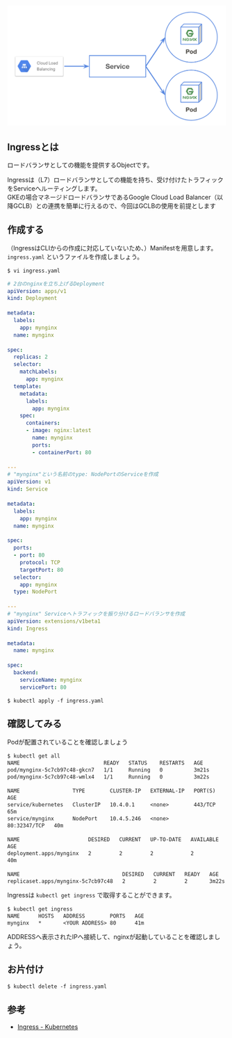 ![ingress](imgs/ingress.png)

## Ingressとは
ロードバランサとしての機能を提供するObjectです。

Ingressは（L7）ロードバランサとしての機能を持ち、受け付けたトラフィックをServiceへルーティングします。  
GKEの場合マネージドロードバランサであるGoogle Cloud Load Balancer（以降GCLB）との連携を簡単に行えるので、今回はGCLBの使用を前提とします

## 作成する
（IngressはCLIからの作成に対応していないため、）Manifestを用意します。  
`ingress.yaml` というファイルを作成しましょう。

```console
$ vi ingress.yaml
```

```yaml
# 2台のnginxを立ち上げるDeployment
apiVersion: apps/v1
kind: Deployment

metadata:
  labels:
    app: mynginx
  name: mynginx

spec:
  replicas: 2
  selector:
    matchLabels:
      app: mynginx
  template:
    metadata:
      labels:
        app: mynginx
    spec:
      containers:
      - image: nginx:latest
        name: mynginx
        ports:
        - containerPort: 80

---
# "mynginx"という名前のtype: NodePortのServiceを作成
apiVersion: v1
kind: Service

metadata:
  labels:
    app: mynginx
  name: mynginx

spec:
  ports:
  - port: 80
    protocol: TCP
    targetPort: 80
  selector:
    app: mynginx
  type: NodePort

---
# "mynginx" Serviceへトラフィックを振り分けるロードバランサを作成
apiVersion: extensions/v1beta1
kind: Ingress

metadata:
  name: mynginx

spec:
  backend:
    serviceName: mynginx
    servicePort: 80
```

```console
$ kubectl apply -f ingress.yaml
```

## 確認してみる
Podが配置されていることを確認しましょう
```console
$ kubectl get all
NAME                           READY   STATUS    RESTARTS   AGE
pod/mynginx-5c7cb97c48-gkcn7   1/1     Running   0          3m21s
pod/mynginx-5c7cb97c48-wmlx4   1/1     Running   0          3m22s

NAME                 TYPE        CLUSTER-IP   EXTERNAL-IP   PORT(S)        AGE
service/kubernetes   ClusterIP   10.4.0.1     <none>        443/TCP        65m
service/mynginx      NodePort    10.4.5.246   <none>        80:32347/TCP   40m

NAME                      DESIRED   CURRENT   UP-TO-DATE   AVAILABLE   AGE
deployment.apps/mynginx   2         2         2            2           40m

NAME                                 DESIRED   CURRENT   READY   AGE
replicaset.apps/mynginx-5c7cb97c48   2         2         2       3m22s
```

Ingressは `kubectl get ingress` で取得することができます。
```console
$ kubectl get ingress
NAME      HOSTS   ADDRESS        PORTS   AGE
mynginx   *       <YOUR ADDRESS> 80      41m
```

ADDRESSへ表示されたIPへ接続して、nginxが起動していることを確認しましょう。

## お片付け
```console
$ kubectl delete -f ingress.yaml
```


## 参考
- [Ingress - Kubernetes](https://kubernetes.io/docs/concepts/services-networking/ingress/)
